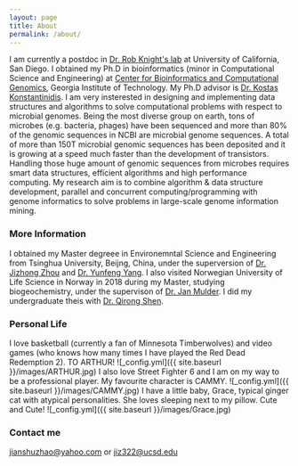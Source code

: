```yaml
---
layout: page
title: About
permalink: /about/
---
```


I am currently a postdoc in [Dr. Rob Knight's lab](https://knightlab.ucsd.edu/wordpress/?page_id=47) at University of California, San Diego. I obtained my Ph.D in bioinformatics (minor in Computational Science and Engineering) at [Center for Bioinformatics and Computational Genomics](https://bioinformatics.gatech.edu), Georgia Institute of Technology. My Ph.D advisor is [Dr. Kostas Konstantinidis](https://enve-omics.gatech.edu). I am very insterested in designing and implementing data structures and algorithms to solve computational problems with respect to microbial genomes. Being the most diverse group on earth, tons of microbes (e.g. bacteria, phages) have been sequenced and more than 80% of the genomic sequences in NCBI are microbial genome sequences. A total of more than 150T microbial genomic sequences has been deposited and it is growing at a speed much faster than the development of transistors. Handling those huge amount of genomic sequences from microbes requires smart data structures, efficient algorithms and high performance computing. My research aim is to combine algorithm & data structure development, parallel and concurrent computing/programming with genome informatics to solve problems in large-scale genome information mining.

### More Information

I obtained my Master degreee in Environemntal Science and Engineering from Tsinghua University, Beijng, China, under the superversion of [Dr. Jizhong Zhou](https://www.ou.edu/cas/mpbio/people/faculty/zhou) and [Dr. Yunfeng Yang](https://www.sigs.tsinghua.edu.cn/yyf_en/main.htm). I also visited Norwegian University of Life Science in Norway in 2018 during my Master, studying biogeochemistry, under the supervison of [Dr. Jan Mulder](https://www.nmbu.no/en/about/employees/jan-mulder). I did my undergraduate theis with [Dr. Qirong Shen](http://faculty.njau.edu.cn/shenqirong/en/index.htm).

### Personal Life

I love basketball (currently a fan of Minnesota Timberwolves) and video games (who knows how many times I have played the Red Dead Redemption 2). TO ARTHUR! 
![_config.yml]({{ site.baseurl }}/images/ARTHUR.jpg)
I also love Street Fighter 6 and I am on my way to be a professional player. My favourite character is CAMMY.
![_config.yml]({{ site.baseurl }}/images/CAMMY.jpg)
I have a little baby, Grace, typical ginger cat with atypical personalities. She loves sleeping next to my pillow. Cute and Cute! 
![_config.yml]({{ site.baseurl }}/images/Grace.jpg)


### Contact me

[jianshuzhao@yahoo.com](mailto:jianshuzhao@yahoo.com) or [jiz322@ucsd.edu](mailto:jiz322@ucsd.edu)
